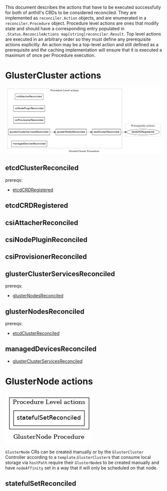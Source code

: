 This document describes the actions that have to be executed successfully for
both of anthill's CRDs to be considered reconciled. They are implemented as
`reconciler.Action` objects, and are enumerated in a `reconciler.Procedure`
object. Procedure level actions are ones that modify state and should have a
corresponding entry populated in
`.Status.ReconcileActions map[string]reconciler.Result`.
Top level actions are executed in an arbitrary order so they must define any
prerequisite actions explicitly.
An action may be a top-level action and still defined as a prerequisite and the
caching implementation will ensure that it is executed a maximum of once per
Procedure execution.

# GlusterCluster actions

![Action Graph](deploy_procedure.dot.png)

## etcdClusterReconciled

prereqs:

- [etcdCRDRegistered](#etcdCRDRegistered)

## etcdCRDRegistered

## csiAttacherReconciled

## csiNodePluginReconciled

## csiProvisionerReconciled

## glusterClusterServicesReconciled

prereqs:

- [glusterNodesReconciled](#glusterNodesReconciled)

## glusterNodesReconciled

prereqs:

- [etcdClusterReconciled](#etcdClusterReconciled)

## managedDevicesReconciled

- [glusterClusterServicesReconciled](#glusterClusterServicesReconciled)

# GlusterNode actions

![Action Graph](deploy_procedure.dot.2.png)

`GlusterNode` CRs can be created manually or by the `GlusterCluster` Controller
according to a `template`.`GlusterCluster`s that consume local storage via
`hostPath` require their `GlusterNode`s to be created manually and have
`nodeAffinity` set in a way that it will only be scheduled on that node.

## statefulSetReconciled
